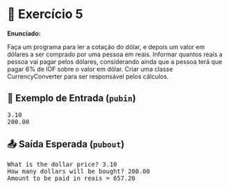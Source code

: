 # 📝 Exercício 5

**Enunciado:**

Faça um programa para ler a cotação do dólar, e depois um valor em dólares a ser comprado por uma pessoa em reais. Informar quantos reais a pessoa vai pagar pelos dólares, considerando ainda que a pessoa terá que pagar 6% de lOF sobre o valor em dólar. Criar uma classe CurrencyConverter para ser responsável pelos cálculos.

## 🧾 Exemplo de Entrada (`pubin`)   
<pre>
3.10
200.00
</pre>

## 📤 Saída Esperada (`pubout`)
<pre>
What is the dollar price? 3.10
How many dollars will be bought? 200.00
Amount to be paid in reais = 657.20
</pre>

